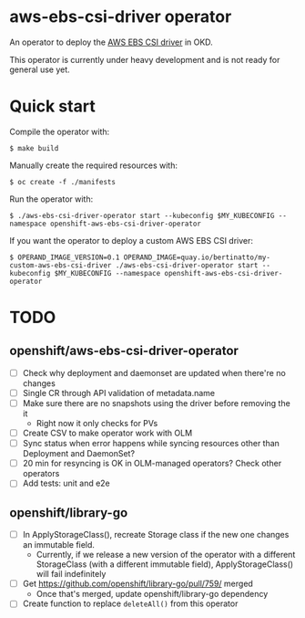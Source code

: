 # aws-ebs-csi-driver operator

An operator to deploy the [AWS EBS CSI driver](https://github.com/openshift/aws-ebs-csi-driver) in OKD.

This operator is currently under heavy development and is not ready for general use yet.

# Quick start

Compile the operator with:

```shell
$ make build
```

Manually create the required resources with:

```shell
$ oc create -f ./manifests
```

Run the operator with:

```shell
$ ./aws-ebs-csi-driver-operator start --kubeconfig $MY_KUBECONFIG --namespace openshift-aws-ebs-csi-driver-operator
```

If you want the operator to deploy a custom AWS EBS CSI driver:

```shell
$ OPERAND_IMAGE_VERSION=0.1 OPERAND_IMAGE=quay.io/bertinatto/my-custom-aws-ebs-csi-driver ./aws-ebs-csi-driver-operator start --kubeconfig $MY_KUBECONFIG --namespace openshift-aws-ebs-csi-driver-operator
```

# TODO

## openshift/aws-ebs-csi-driver-operator

- [ ] Check why deployment and daemonset are updated when there're no changes
- [ ] Single CR through API validation of metadata.name
- [ ] Make sure there are no snapshots using the driver before removing the it
	- Right now it only checks for PVs
- [ ] Create CSV to make operator work with OLM
- [ ] Sync status when error happens while syncing resources other than Deployment and DaemonSet?
- [ ] 20 min for resyncing is OK in OLM-managed operators? Check other operators
- [ ] Add tests: unit and e2e

## openshift/library-go

- [ ] In ApplyStorageClass(), recreate Storage class if the new one changes an immutable field.
    - Currently, if we release a new version of the operator with a different StorageClass (with a different immutable field), ApplyStorageClass() will fail indefinitely
- [ ] Get https://github.com/openshift/library-go/pull/759/ merged
	- Once that's merged, update openshift/library-go dependency
- [ ] Create function to replace `deleteAll()` from this operator
